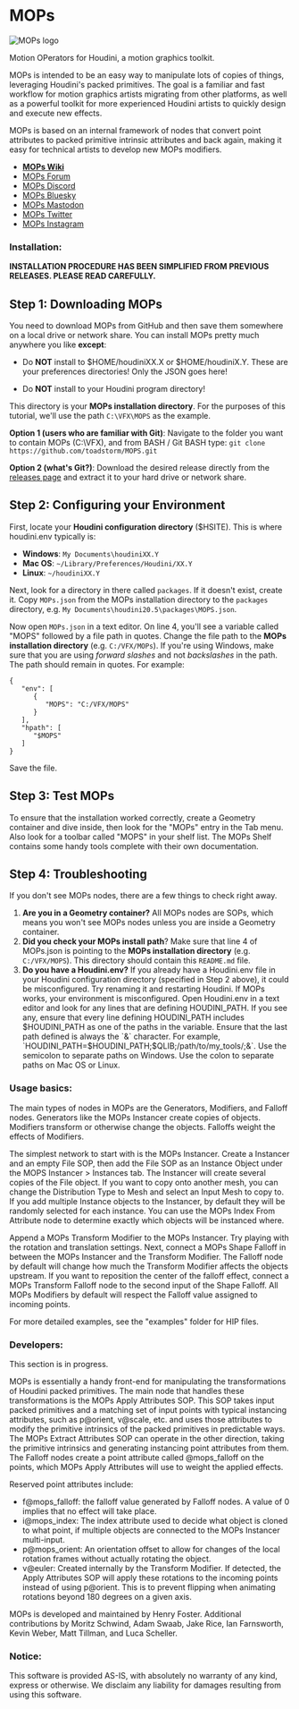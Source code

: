 MOPs
======

![MOPs logo](https://github.com/toadstorm/MOPS/blob/master/mops_logo_01.png)

Motion OPerators for Houdini, a motion graphics toolkit.

MOPs is intended to be an easy way to manipulate lots of copies of things, leveraging Houdini's packed primitives. The goal is a familiar and fast workflow for motion graphics artists migrating from other platforms, as well as a powerful toolkit for more experienced Houdini artists to quickly design and execute new effects.

MOPs is based on an internal framework of nodes that convert point attributes to packed primitive intrinsic attributes and back again, making it easy for technical artists to develop new MOPs modifiers.

* [**MOPs Wiki**](https://github.com/toadstorm/MOPS/wiki)
* [MOPs Forum](https://forum.motionoperators.com)
* [MOPs Discord](https://discord.gg/TSb3unn6uf)
* [MOPs Bluesky](https://bsky.app/profile/motionoperators.com)
* [MOPs Mastodon](https://mograph.social/@motionoperators)
* [MOPs Twitter](https://twitter.com/motionoperators)
* [MOPs Instagram](https://www.instagram.com/motionoperators)


### Installation:

**INSTALLATION PROCEDURE HAS BEEN SIMPLIFIED FROM PREVIOUS RELEASES. PLEASE READ CAREFULLY.**

## Step 1: Downloading MOPs

You need to download MOPs from GitHub and then save them somewhere on a local drive or network share. You can install MOPs pretty much anywhere you like **except**:

* Do **NOT** install to $HOME/houdiniXX.X or $HOME/houdiniX.Y. These are your preferences directories! Only the JSON goes here!
	
* Do **NOT** install to your Houdini program directory!

This directory is your **MOPs installation directory**. For the purposes of this tutorial, we'll use the path `C:\VFX\MOPS` as the example.
	

**Option 1 (users who are familiar with Git)**:
Navigate to the folder you want to contain MOPs (C:\VFX), and from BASH / Git BASH type:
`git clone https://github.com/toadstorm/MOPS.git`

**Option 2 (what's Git?)**:
Download the desired release directly from the [releases page](https://github.com/toadstorm/MOPS/releases) and extract it to your hard drive or network share.

## Step 2: Configuring your Environment

First, locate your **Houdini configuration directory** ($HSITE). This is where houdini.env typically is:

* **Windows**: `My Documents\houdiniXX.Y`
* **Mac OS**: `~/Library/Preferences/Houdini/XX.Y`
* **Linux**: `~/houdiniXX.Y`

Next, look for a directory in there called `packages`. If it doesn't exist, create it. Copy `MOPs.json` from the MOPs installation directory to the `packages` directory, e.g. `My Documents\houdini20.5\packages\MOPS.json`.

Now open `MOPs.json` in a text editor. On line 4, you'll see a variable called "MOPS" followed by a file path in quotes. Change the file path to the **MOPs installation directory** (e.g. `C:/VFX/MOPs`). If you're using Windows, make sure that you are using *forward slashes* and not *backslashes* in the path. The path should remain in quotes. For example:

```
{
   "env": [
      {
         "MOPS": "C:/VFX/MOPS"
      }
   ],
   "hpath": [
      "$MOPS"
   ]
}
```

Save the file.

## Step 3: Test MOPs

To ensure that the installation worked correctly, create a Geometry container and dive inside, then look for the "MOPs" entry in the Tab menu. Also look for a toolbar called "MOPS" in your shelf list. The MOPs Shelf contains some handy tools complete with their own documentation.

## Step 4: Troubleshooting

If you don't see MOPs nodes, there are a few things to check right away.

1. **Are you in a Geometry container?** All MOPs nodes are SOPs, which means you won't see MOPs nodes unless you are inside a Geometry container.
2. **Did you check your MOPs install path**? Make sure that line 4 of MOPs.json is pointing to the **MOPs installation directory** (e.g. `C:/VFX/MOPS`). This directory should contain this `README.md` file.
3. **Do you have a Houdini.env?** If you already have a Houdini.env file in your Houdini configuration directory (specified in Step 2 above), it could be misconfigured. Try renaming it and restarting Houdini. If MOPs works, your environment is misconfigured. Open Houdini.env in a text editor and look for any lines that are defining HOUDINI_PATH. If you see any, ensure that every line defining HOUDINI_PATH includes $HOUDINI_PATH as one of the paths in the variable. Ensure that the last path defined is always the `&` character. For example, `HOUDINI_PATH=$HOUDINI_PATH;$QLIB;/path/to/my_tools/;&`. Use the semicolon to separate paths on Windows. Use the colon to separate paths on Mac OS or Linux.


### Usage basics:

The main types of nodes in MOPs are the Generators, Modifiers, and Falloff nodes. Generators like the MOPs Instancer create copies of objects. Modifiers transform or otherwise change the objects. Falloffs weight the effects of Modifiers.

The simplest network to start with is the MOPs Instancer. Create a Instancer and an empty File SOP, then add the File SOP as an Instance Object under the MOPS Instancer > Instances tab. The Instancer will create several copies of the File object. If you want to copy onto another mesh, you can change the Distribution Type to Mesh and select an Input Mesh to copy to. If you add multiple Instance objects to the Instancer, by default they will be randomly selected for each instance. You can use the MOPs Index From Attribute node to determine exactly which objects will be instanced where.

Append a MOPs Transform Modifier to the MOPs Instancer. Try playing with the rotation and translation settings. Next, connect a MOPs Shape Falloff in between the MOPs Instancer and the Transform Modifier. The Falloff node by default will change how much the Transform Modifier affects the objects upstream. If you want to reposition the center of the falloff effect, connect a MOPs Transform Falloff node to the second input of the Shape Falloff. All MOPs Modifiers by default will respect the Falloff value assigned to incoming points. 

For more detailed examples, see the "examples" folder for HIP files.


### Developers:
This section is in progress.

MOPs is essentially a handy front-end for manipulating the transformations of Houdini packed primitives. The main node that handles these transformations is the MOPs Apply Attributes SOP. This SOP takes input packed primitives and a matching set of input points with typical instancing attributes, such as p@orient, v@scale, etc. and uses those attributes to modify the primitive intrinsics of the packed primitives in predictable ways. The MOPs Extract Attributes SOP can operate in the other direction, taking the primitive intrinsics and generating instancing point attributes from them. The Falloff nodes create a point attribute called @mops_falloff on the points, which MOPs Apply Attributes will use to weight the applied effects.

Reserved point attributes include:
* f@mops_falloff: the falloff value generated by Falloff nodes. A value of 0 implies that no effect will take place.
* i@mops_index: The index attribute used to decide what object is cloned to what point, if multiple objects are connected to the MOPs Instancer multi-input.
* p@mops_orient: An orientation offset to allow for changes of the local rotation frames without actually rotating the object.
* v@euler: Created internally by the Transform Modifier. If detected, the Apply Attributes SOP will apply these rotations to the incoming points instead of using p@orient. This is to prevent flipping when animating rotations beyond 180 degrees on a given axis.

MOPs is developed and maintained by Henry Foster. Additional contributions by Moritz Schwind, Adam Swaab, Jake Rice, Ian Farnsworth, Kevin Weber, Matt Tillman, and Luca Scheller. 

### Notice:
This software is provided AS-IS, with absolutely no warranty of any kind, express or otherwise. We disclaim any liability for damages resulting from using this software.
